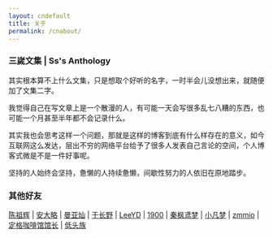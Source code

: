 ```yaml
---
layout: cndefault
title: 关于
permalink: /cnabout/
---
```


### 三嵗文集 | Ss's Anthology

其实根本算不上什么文集，只是想取个好听的名字，一时半会儿没想出来，就随便加了文集二字。

我觉得自己在写文章上是一个散漫的人，有可能一天会写很多乱七八糟的东西，也可能一个月甚至半年都不会记录什么。

其实我也会思考这样一个问题，那就是这样的博客到底有什么样存在的意义，如今互联网这么发达，层出不穷的网络平台给予了很多人发表自己言论的空间，个人博客式微是不是一件好事呢。

坚持的人始终会坚持，惫懒的人持续惫懒，间歇性努力的人依旧在原地踏步。


### 其他好友

[陈祖辉](https://racns.com/) \| 
[安大略](http://www.anandalue.com/) \| 
[曼亚灿](https://manyacan.com/) \| 
[于长野](https://rabithua.club/) \| 
[LeeYD](https://www.leeyiding.com/) \| 
[1900](http://1900.live/) \| 
[秦枫鸢梦](https://blog.zwying.com/) \| 
[小凡梦](https://www.xiaofm.cn/) \| 
[zmmio](https://zmmio.com/) \| 
[定格咖啡馆馆长](https://kaix.in/) \| 
[低头族](https://blog.dtz9.com/)